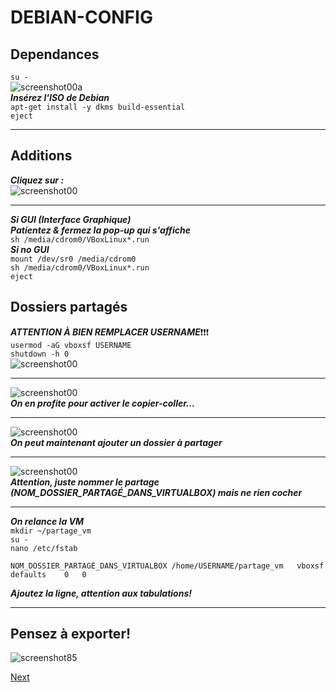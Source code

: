 #   DEBIAN-CONFIG  
## Dependances  
`su -`  
![screenshot00a](IMG/06-debian-config/00a.png)  
***Insérez l'ISO de Debian***  
`apt-get install -y dkms build-essential`  
`eject`  
___  

## Additions  
***Cliquez sur :***  
![screenshot00](IMG/06-debian-config/00.png)  
___  

***Si GUI (Interface Graphique)***  
***Patientez & fermez la pop-up qui s'affiche***  
`sh /media/cdrom0/VBoxLinux*.run`  
***Si no GUI***  
`mount /dev/sr0 /media/cdrom0`  
`sh /media/cdrom0/VBoxLinux*.run`  
`eject`  

## Dossiers partagés
***ATTENTION À BIEN REMPLACER USERNAME***❗❗❗  
`usermod -aG vboxsf USERNAME`  
`shutdown -h 0`  
![screenshot00](IMG/06-debian-config/01.png)  
___  

![screenshot00](IMG/06-debian-config/02.png)  
***On en profite pour activer le copier-coller...***  
___  

![screenshot00](IMG/06-debian-config/04.png)  
***On peut maintenant ajouter un dossier à partager***  
___  

![screenshot00](IMG/06-debian-config/05.png)  
***Attention, juste nommer le partage (NOM_DOSSIER_PARTAGÉ_DANS_VIRTUALBOX) mais ne rien cocher***   
___  

***On relance la VM***  
`mkdir ~/partage_vm`  
`su -`  
`nano /etc/fstab`  

	NOM_DOSSIER_PARTAGÉ_DANS_VIRTUALBOX	/home/USERNAME/partage_vm	vboxsf	defaults	0	0  

***Ajoutez la ligne, attention aux tabulations!***  
___  

##	Pensez à exporter!  

![screenshot85](IMG/05-debian-install/85.png)  

[Next](07-debian-security.md)
